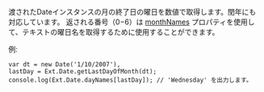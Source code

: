 渡されたDateインスタンスの月の終了日の曜日を数値で取得します。閏年にも対応しています。
返される番号（0−6）は
<a href="#!/api/Ext.Date-property-monthNames" rel="Ext.Date-property-monthNames" class="docClass" >monthNames</a>
プロパティを使用して、テキストの曜日名を取得するために使用することができます。

例:

    var dt = new Date('1/10/2007'),
    lastDay = Ext.Date.getLastDayOfMonth(dt);
    console.log(Ext.Date.dayNames[lastDay]); // 'Wednesday' を出力します。

